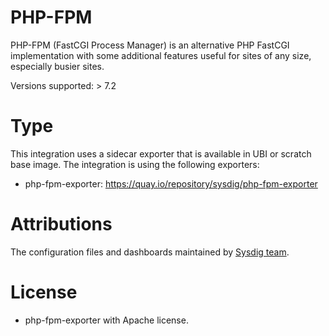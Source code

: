 # PHP-FPM
PHP-FPM (FastCGI Process Manager) is an alternative PHP FastCGI implementation with some additional features useful for sites of any size, especially busier sites.

Versions supported: > 7.2

# Type
This integration uses a sidecar exporter that is available in UBI or scratch base image.
The integration is using the following exporters:
- php-fpm-exporter: https://quay.io/repository/sysdig/php-fpm-exporter


# Attributions
The configuration files and dashboards maintained by [Sysdig team](https://sysdig.com/).
# License
- php-fpm-exporter with Apache license.